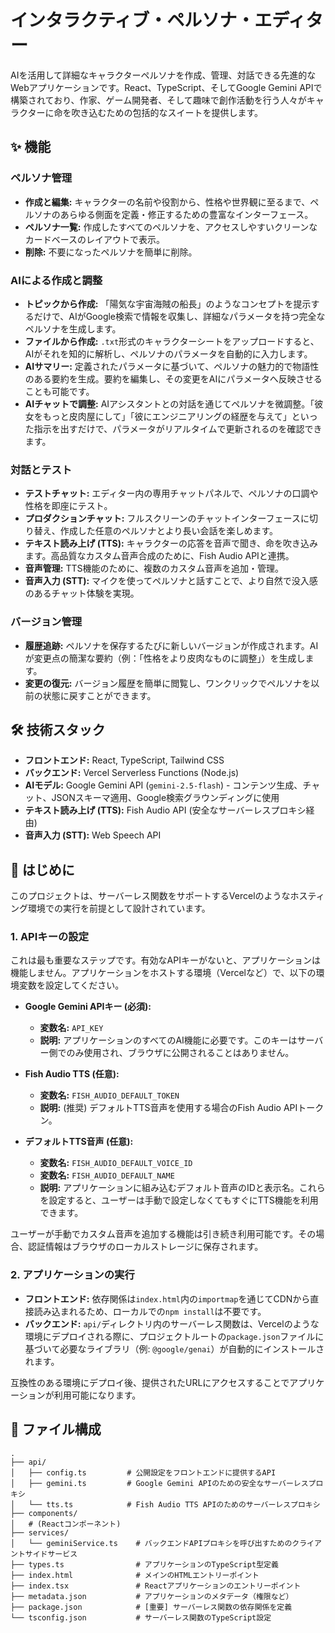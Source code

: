# インタラクティブ・ペルソナ・エディター

AIを活用して詳細なキャラクターペルソナを作成、管理、対話できる先進的なWebアプリケーションです。React、TypeScript、そしてGoogle Gemini APIで構築されており、作家、ゲーム開発者、そして趣味で創作活動を行う人々がキャラクターに命を吹き込むための包括的なスイートを提供します。

## ✨ 機能

### ペルソナ管理
- **作成と編集:** キャラクターの名前や役割から、性格や世界観に至るまで、ペルソナのあらゆる側面を定義・修正するための豊富なインターフェース。
- **ペルソナ一覧:** 作成したすべてのペルソナを、アクセスしやすいクリーンなカードベースのレイアウトで表示。
- **削除:** 不要になったペルソナを簡単に削除。

### AIによる作成と調整
- **トピックから作成:** 「陽気な宇宙海賊の船長」のようなコンセプトを提示するだけで、AIがGoogle検索で情報を収集し、詳細なパラメータを持つ完全なペルソナを生成します。
- **ファイルから作成:** `.txt`形式のキャラクターシートをアップロードすると、AIがそれを知的に解析し、ペルソナのパラメータを自動的に入力します。
- **AIサマリー:** 定義されたパラメータに基づいて、ペルソナの魅力的で物語性のある要約を生成。要約を編集し、その変更をAIにパラメータへ反映させることも可能です。
- **AIチャットで調整:** AIアシスタントとの対話を通じてペルソナを微調整。「彼女をもっと皮肉屋にして」「彼にエンジニアリングの経歴を与えて」といった指示を出すだけで、パラメータがリアルタイムで更新されるのを確認できます。

### 対話とテスト
- **テストチャット:** エディター内の専用チャットパネルで、ペルソナの口調や性格を即座にテスト。
- **プロダクションチャット:** フルスクリーンのチャットインターフェースに切り替え、作成した任意のペルソナとより長い会話を楽しめます。
- **テキスト読み上げ (TTS):** キャラクターの応答を音声で聞き、命を吹き込みます。高品質なカスタム音声合成のために、Fish Audio APIと連携。
- **音声管理:** TTS機能のために、複数のカスタム音声を追加・管理。
- **音声入力 (STT):** マイクを使ってペルソナと話すことで、より自然で没入感のあるチャット体験を実現。

### バージョン管理
- **履歴追跡:** ペルソナを保存するたびに新しいバージョンが作成されます。AIが変更点の簡潔な要約（例：「性格をより皮肉なものに調整」）を生成します。
- **変更の復元:** バージョン履歴を簡単に閲覧し、ワンクリックでペルソナを以前の状態に戻すことができます。

## 🛠️ 技術スタック

- **フロントエンド:** React, TypeScript, Tailwind CSS
- **バックエンド:** Vercel Serverless Functions (Node.js)
- **AIモデル:** Google Gemini API (`gemini-2.5-flash`) - コンテンツ生成、チャット、JSONスキーマ適用、Google検索グラウンディングに使用
- **テキスト読み上げ (TTS):** Fish Audio API (安全なサーバーレスプロキシ経由)
- **音声入力 (STT):** Web Speech API

## 🚀 はじめに

このプロジェクトは、サーバーレス関数をサポートするVercelのようなホスティング環境での実行を前提として設計されています。

### 1. APIキーの設定

これは最も重要なステップです。有効なAPIキーがないと、アプリケーションは機能しません。アプリケーションをホストする環境（Vercelなど）で、以下の環境変数を設定してください。

- **Google Gemini APIキー (必須):**
  - **変数名:** `API_KEY`
  - **説明:** アプリケーションのすべてのAI機能に必要です。このキーはサーバー側でのみ使用され、ブラウザに公開されることはありません。

- **Fish Audio TTS (任意):**
  - **変数名:** `FISH_AUDIO_DEFAULT_TOKEN`
  - **説明:** (推奨) デフォルトTTS音声を使用する場合のFish Audio APIトークン。
  
- **デフォルトTTS音声 (任意):**
  - **変数名:** `FISH_AUDIO_DEFAULT_VOICE_ID`
  - **変数名:** `FISH_AUDIO_DEFAULT_NAME`
  - **説明:** アプリケーションに組み込むデフォルト音声のIDと表示名。これらを設定すると、ユーザーは手動で設定しなくてもすぐにTTS機能を利用できます。

ユーザーが手動でカスタム音声を追加する機能は引き続き利用可能です。その場合、認証情報はブラウザのローカルストレージに保存されます。

### 2. アプリケーションの実行

- **フロントエンド:** 依存関係は`index.html`内の`importmap`を通じてCDNから直接読み込まれるため、ローカルでの`npm install`は不要です。
- **バックエンド:** `api/`ディレクトリ内のサーバーレス関数は、Vercelのような環境にデプロイされる際に、プロジェクトルートの`package.json`ファイルに基づいて必要なライブラリ（例: `@google/genai`）が自動的にインストールされます。

互換性のある環境にデプロイ後、提供されたURLにアクセスすることでアプリケーションが利用可能になります。

## 📁 ファイル構成

```
.
├── api/
│   ├── config.ts         # 公開設定をフロントエンドに提供するAPI
│   ├── gemini.ts         # Google Gemini APIのための安全なサーバーレスプロキシ
│   └── tts.ts            # Fish Audio TTS APIのためのサーバーレスプロキシ
├── components/
│   # (Reactコンポーネント)
├── services/
│   └── geminiService.ts    # バックエンドAPIプロキシを呼び出すためのクライアントサイドサービス
├── types.ts                # アプリケーションのTypeScript型定義
├── index.html              # メインのHTMLエントリーポイント
├── index.tsx               # Reactアプリケーションのエントリーポイント
├── metadata.json           # アプリケーションのメタデータ（権限など）
├── package.json            # [重要] サーバーレス関数の依存関係を定義
└── tsconfig.json           # サーバーレス関数のTypeScript設定
```